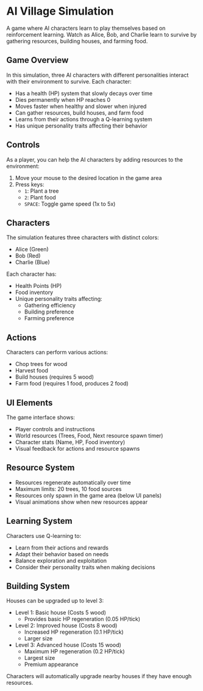 # AI Village Simulation

A game where AI characters learn to play themselves based on reinforcement learning. Watch as Alice, Bob, and Charlie learn to survive by gathering resources, building houses, and farming food.

## Game Overview

In this simulation, three AI characters with different personalities interact with their environment to survive. Each character:
- Has a health (HP) system that slowly decays over time
- Dies permanently when HP reaches 0
- Moves faster when healthy and slower when injured
- Can gather resources, build houses, and farm food
- Learns from their actions through a Q-learning system
- Has unique personality traits affecting their behavior

## Controls

As a player, you can help the AI characters by adding resources to the environment:
1. Move your mouse to the desired location in the game area
2. Press keys:
   - `1`: Plant a tree
   - `2`: Plant food
   - `SPACE`: Toggle game speed (1x to 5x)

## Characters

The simulation features three characters with distinct colors:
- Alice (Green)
- Bob (Red)
- Charlie (Blue)

Each character has:
- Health Points (HP)
- Food inventory
- Unique personality traits affecting:
  - Gathering efficiency
  - Building preference
  - Farming preference

## Actions

Characters can perform various actions:
- Chop trees for wood
- Harvest food
- Build houses (requires 5 wood)
- Farm food (requires 1 food, produces 2 food)

## UI Elements

The game interface shows:
- Player controls and instructions
- World resources (Trees, Food, Next resource spawn timer)
- Character stats (Name, HP, Food inventory)
- Visual feedback for actions and resource spawns

## Resource System

- Resources regenerate automatically over time
- Maximum limits: 20 trees, 10 food sources
- Resources only spawn in the game area (below UI panels)
- Visual animations show when new resources appear

## Learning System

Characters use Q-learning to:
- Learn from their actions and rewards
- Adapt their behavior based on needs
- Balance exploration and exploitation
- Consider their personality traits when making decisions

## Building System

Houses can be upgraded up to level 3:
- Level 1: Basic house (Costs 5 wood)
  - Provides basic HP regeneration (0.05 HP/tick)
- Level 2: Improved house (Costs 8 wood)
  - Increased HP regeneration (0.1 HP/tick)
  - Larger size
- Level 3: Advanced house (Costs 15 wood)
  - Maximum HP regeneration (0.2 HP/tick)
  - Largest size
  - Premium appearance

Characters will automatically upgrade nearby houses if they have enough resources.
